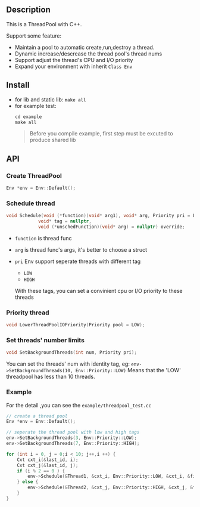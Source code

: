 ## Description
This is a ThreadPool with C++.

Support some feature:
- Maintain a pool to automatic create,run,destroy a thread.
- Dynamic increase/descrease the thread pool's thread nums
- Support adjust the thread's CPU and I/O priority
- Expand your environment with inherit `Class Env`

## Install
- for lib and static lib: `make all`
- for example test: 
    ```c
    cd example
    make all
    ```
    > Before you compile example, first step must be excuted to produce shared lib

## API
### Create ThreadPool
```c++
Env *env = Env::Default();
```

### Schedule thread
```c
void Schedule(void (*function)(void* arg1), void* arg, Priority pri = LOW,
            void* tag = nullptr,
            void (*unschedFunction)(void* arg) = nullptr) override;
```

- `function` is thread func
- `arg` is thread func's args, it's better to choose a struct
- `pri` Env support seperate threads with different tag 
    - `LOW`
    - `HIGH`
    
    With these tags, you can set a convinient cpu or I/O priority to these threads
    
### Priority thread
```c
void LowerThreadPoolIOPriority(Priority pool = LOW);
```

### Set threads' number limits
```c
void SetBackgroundThreads(int num, Priority pri);
```
You can set the threads' num with identity tag, eg: `env->SetBackgroundThreads(10, Env::Priority::LOW)` 
Means that the 'LOW' threadpool has less than 10 threads. 


### Example
For the detail ,you can see the `example/threadpool_test.cc`

```c
// create a thread pool
Env *env = Env::Default();

// seperate the thread pool with low and high tags
env->SetBackgroundThreads(3, Env::Priority::LOW);
env->SetBackgroundThreads(7, Env::Priority::HIGH);

for (int i = 0, j = 0;i < 10; j++,i ++) {
    Cxt cxt_i(&last_id, i);
    Cxt cxt_j(&last_id, j);
    if (i % 2 == 0 ) {
        env->Schedule(&Thread1, &cxt_i, Env::Priority::LOW, &cxt_i, &finish1);
    } else {
        env->Schedule(&Thread2, &cxt_j, Env::Priority::HIGH, &cxt_j, &finish1);
    }
}
```

